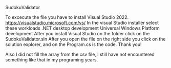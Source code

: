 SudokuValidator

To excecute the file you have to install Visual Studio 2022.
https://visualstudio.microsoft.com/vs/
In the visual Studio installer select these workloads
  .NET desktop development
  Universal Windows Platform development
After you install Visual Studio on the folder click on the SudokuValidator.sln
After you open the file on the right side you click on the solution explorer, and on the Program.cs is the code.
Thank you!


Also I did not fill the array from the csv file, I still have not encountered something like that in my programing years.
